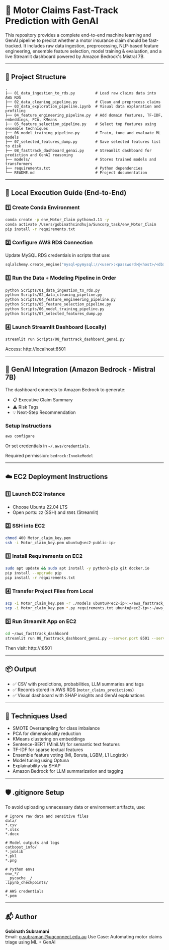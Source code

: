 
# 🚗 Motor Claims Fast-Track Prediction with GenAI

This repository provides a complete end-to-end machine learning and GenAI pipeline to predict whether a motor insurance claim should be fast-tracked. It includes raw data ingestion, preprocessing, NLP-based feature engineering, ensemble feature selection, model training & evaluation, and a live Streamlit dashboard powered by Amazon Bedrock's Mistral 7B.

---

## 📁 Project Structure

```
.
├── 01_data_ingestion_to_rds.py         # Load raw claims data into AWS RDS
├── 02_data_cleaning_pipeline.py        # Clean and preprocess claims
├── 03_data_exploration_pipeline.ipynb  # Visual data exploration and profiling
├── 04_feature_engineering_pipeline.py  # Add domain features, TF-IDF, embeddings, PCA, KMeans
├── 05_feature_selection_pipeline.py    # Select top features using ensemble techniques
├── 06_model_training_pipeline.py       # Train, tune and evaluate ML models
├── 07_selected_features_dump.py        # Save selected features list to disk
├── 08_fasttrack_dashboard_genai.py     # Streamlit dashboard for prediction and GenAI reasoning
├── models/                             # Stores trained models and transformers
├── requirements.txt                    # Python dependencies
└── README.md                           # Project documentation
```

---

## 🚀 Local Execution Guide (End-to-End)

### 1️⃣ Create Conda Environment

```bash
conda create -p env_Motor_Claim python=3.11 -y
conda activate /Users/gobinathsindhuja/Suncorp_task/env_Motor_Claim
pip install -r requirements.txt
```

### 2️⃣ Configure AWS RDS Connection

Update MySQL RDS credentials in scripts that use:

```python
sqlalchemy.create_engine("mysql+pymysql://<user>:<password>@<host>/<db>")
```

### 3️⃣ Run the Data + Modeling Pipeline in Order

```bash
python Scripts/01_data_ingestion_to_rds.py
python Scripts/02_data_cleaning_pipeline.py
python Scripts/04_feature_engineering_pipeline.py
python Scripts/05_feature_selection_pipeline.py
python Scripts/06_model_training_pipeline.py
python Scripts/07_selected_features_dump.py
```

### 4️⃣ Launch Streamlit Dashboard (Locally)

```bash
streamlit run Scripts/08_fasttrack_dashboard_genai.py
```

Access: http://localhost:8501

---

## 🧠 GenAI Integration (Amazon Bedrock - Mistral 7B)

The dashboard connects to Amazon Bedrock to generate:

- 📋 Executive Claim Summary  
- ⚠️ Risk Tags  
- 💡 Next-Step Recommendation

### Setup Instructions

```bash
aws configure
```

Or set credentials in `~/.aws/credentials`.

Required permission: `bedrock:InvokeModel`

---

## ☁️ EC2 Deployment Instructions

### 1️⃣ Launch EC2 Instance

- Choose Ubuntu 22.04 LTS
- Open ports: `22` (SSH) and `8501` (Streamlit)

### 2️⃣ SSH into EC2

```bash
chmod 400 Motor_claim_key.pem
ssh -i Motor_claim_key.pem ubuntu@<ec2-public-ip>
```

### 3️⃣ Install Requirements on EC2

```bash
sudo apt update && sudo apt install -y python3-pip git docker.io
pip install --upgrade pip
pip install -r requirements.txt
```

### 4️⃣ Transfer Project Files from Local

```bash
scp -i Motor_claim_key.pem -r ./models ubuntu@<ec2-ip>:~/aws_fasttrack_dashboard/
scp -i Motor_claim_key.pem *.py requirements.txt ubuntu@<ec2-ip>:~/aws_fasttrack_dashboard/
```

### 5️⃣ Run Streamlit App on EC2

```bash
cd ~/aws_fasttrack_dashboard
streamlit run 08_fasttrack_dashboard_genai.py --server.port 8501 --server.enableCORS false
```

Then visit: http://<your-ec2-ip>:8501

---

## 📦 Output

- ✅ CSV with predictions, probabilities, LLM summaries and tags
- ✅ Records stored in AWS RDS (`motor_claims_predictions`)
- ✅ Visual dashboard with SHAP insights and GenAI explanations

---

## 🧪 Techniques Used

- SMOTE Oversampling for class imbalance
- PCA for dimensionality reduction
- KMeans clustering on embeddings
- Sentence-BERT (MiniLM) for semantic text features
- TF-IDF for sparse textual features
- Ensemble feature voting (MI, Boruta, LGBM, L1 Logistic)
- Model tuning using Optuna
- Explainability via SHAP
- Amazon Bedrock for LLM summarization and tagging

---

## 🛡️ .gitignore Setup

To avoid uploading unnecessary data or environment artifacts, use:

```
# Ignore raw data and sensitive files
data/
*.csv
*.xlsx
*.docx

# Model outputs and logs
catboost_info/
*.joblib
*.pkl
*.png

# Python envs
env_*/
__pycache__/
.ipynb_checkpoints/

# AWS credentials
*.pem
```

---

## 📬 Author

**Gobinath Subramani**  
Email: g.subramani@uqconnect.edu.au 
Use Case: Automating motor claims triage using ML + GenAI  
